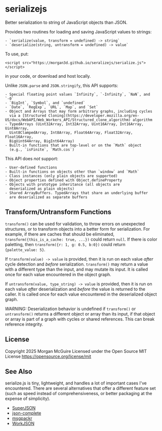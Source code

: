 # serializejs
Better serialization to string of JavaScript objects than JSON.

Provides two routines for loading and saving JavaScript values to strings:

    - `serialize(value, transform = undefined) -> string`
    - `deserialize(string, untransform = undefined) -> value`

To use, put:

~~~~~~~~~~~~~~~~~~~~~~~~~~~~~~~~~~~~~~~~~~~~~~~~~~~~~~~~~~~~~~~~~~~~~~~~~~~
<script src="https://morgan3d.github.io/seralizejs/serialize.js"></script>
~~~~~~~~~~~~~~~~~~~~~~~~~~~~~~~~~~~~~~~~~~~~~~~~~~~~~~~~~~~~~~~~~~~~~~~~~~~

in your code, or download and host locally.

Unlike `JSON.parse` and `JSON.stringify`, this API supports:

    - Special floating point values `Infinity`, `-Infinity`, `NaN`, and `-0`
    - `BigInt`, `Symbol`, and `undefined` 
    - `Date`, `RegExp`, `URL`, `Map`, and `Set`
    - Object and Arrays that may form arbitrary graphs, including cycles
      via a [Structured Cloning](https://developer.mozilla.org/en-US/docs/WebAPI/Web_Workers_API/Structured_clone_algorithm) algorithm
    - TypedArrays (Uint32Array, Int32Array, Uint16Array, Int16Array, Uint8Array, 
      Uint8ClampedArray, Int8Array, Float64Array, Float32Array, Float16Array, 
      BigUint64Array, BigInt64Array)
    - Built-in functions that are top-level or on the `Math` object 
      (e.g., `isFinite`, `Math.cos`)


This API does _not_ support:

    - User-defined functions
    - Built-in functions on objects other than `window` and `Math`
    - Class instances (only plain objects are supported)
    - Object properties defined with Object.defineProperty
    - Objects with prototype inheritance (all objects are 
      deserialized as plain objects)
    - Shared ArrayBuffers. TypedArrays that share an underlying buffer
      are deserialized as separate buffers    

## Transform/Untransform Functions

`transform()` can be used for validation, to throw errors on 
unexpected structures, or to transform objects into a better 
form for serialization. For example, if there are caches 
that should be eliminated, `transform({this_is_a_cache: true, ...})` 
could return `null`. If there is color paletting, then 
`transform({r: 1, g: 0.5, b:0})` could return `{palette_value: 5}`.

If `transform(value) -> value` is provided, then it is run on each 
value *after* cycle detection and *before* serialization. 
`transform()` may return a value with a different type than the input, 
and may mutate its input. It is called once for each value 
encountered in the object graph.

If `untransform(value, type_string) -> value` is provided, then it 
is run on each value *after* deserialization and *before* the value
is returned to the caller. It is called once for each value encountered
in the deserialized object graph.

*WARNING:* Deserialization behavior is undefined if `transform()` or 
`untransform()` returns a different object or array than its input, 
if that object or array is part of a graph with cycles or shared 
references. This can break reference integrity.

## License
Copyright 2025 Morgan McGuire
Licensed under the Open Source MIT License
https://opensource.org/license/mit


## See Also

serialize.js is tiny, lightweight, and handles a lot 
of important cases I've encountered. There are several alternatives
that offer a different feature set (such as speed instead of
comprehensiveness, or better packaging at the expense of simplicity).

- [SuperJSON](https://github.com/flightcontrolhq/superjson) 
- [json-complete](https://github.com/cierelabs/json-complete/) 
- [msgpackr](https://github.com/kriszyp/msgpackr)
- [WorkJSON](https://github.com/morgan3d/workjson) 
